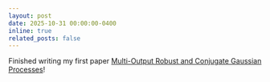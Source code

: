 ```yaml
---
layout: post
date: 2025-10-31 00:00:00-0400
inline: true
related_posts: false
---
```


Finished writing my first paper [Multi-Output Robust and Conjugate Gaussian Processes](https://arxiv.org/abs/2510.26401)!
